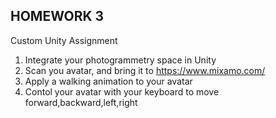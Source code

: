## HOMEWORK 3

Custom Unity Assignment

1. Integrate your photogrammetry space in Unity
2. Scan you avatar, and bring it to https://www.mixamo.com/
3. Apply a walking animation to your avatar
4. Contol your avatar with your keyboard to move forward,backward,left,right
